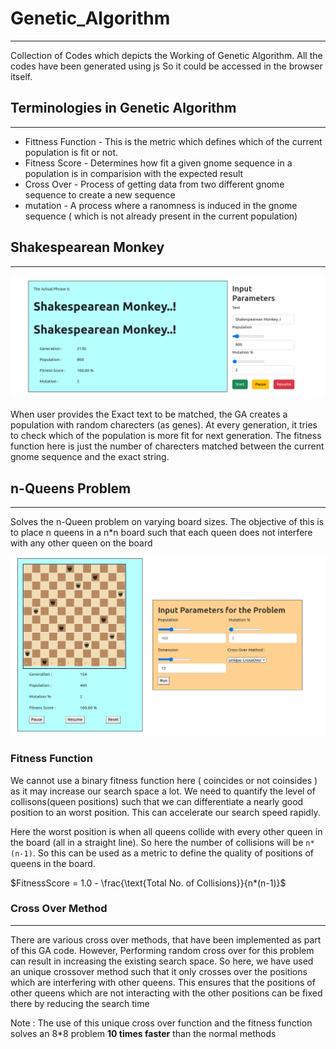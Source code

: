 # Genetic_Algorithm
---

Collection of Codes which depicts the Working of Genetic Algorithm. All the codes have been generated using js So it could be accessed in the browser itself.


## Terminologies in Genetic Algorithm
---

* Fittness Function - This is the metric which defines which of the current population is fit or not. 
* Fitness Score - Determines how fit a given gnome sequence in a population is in comparision with the expected result
* Cross Over    - Process of getting data from two different gnome sequence to create a new sequence
* mutation      - A process where a ranomness is induced in the gnome sequence ( which is not already present in the current population)

## Shakespearean Monkey
---

![](Images/sm.png)

When user provides the Exact text to be matched, the GA creates a population with random charecters (as genes). At every generation, it tries to check which of the population is more fit for next generation. The fitness function here is just the number of charecters matched between the current gnome sequence and the exact string. 


## n-Queens Problem
---

Solves the n-Queen problem on varying board sizes. The objective of this is to place n queens in a n*n board such that each queen does not interfere with any other queen on the board

![](Images/nq.png)

### Fitness Function 

We cannot use a binary fitness function here ( coincides or not coinsides ) as it may increase our search space a lot. We need to quantify the level of collisons(queen positions) such that we can differentiate a nearly good position  to an worst position. This can accelerate our search speed rapidly. 

Here the worst position is when all queens collide with every other queen in the board (all in a straight line). So here the number of collisions will be `n*(n-1)`. So this can be used as a metric to define the quality of positions of queens in the board. 

$FitnessScore = 1.0 -  \frac{\text{Total No. of Collisions}}{n*(n-1)}$


### Cross Over Method
---

There are various cross over methods, that have been implemented as part of this GA code. However, Performing random cross over for this problem can result in  increasing  the existing search space. So here, we have used an unique crossover method such that it only crosses over the positions which are interfering with other queens. This ensures that the positions of other queens which are not interacting with the other positions can be fixed there by reducing the search time


Note : The use of this unique cross over function and the fitness function solves an 8*8 problem **10 times faster** than the normal methods